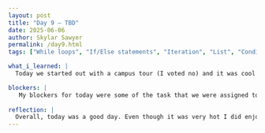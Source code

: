 ```yaml
---
layout: post
title: "Day 9 – TBD"
date: 2025-06-06
author: Skylar Sawyer
permalink: /day9.html
tags: ["While loops", "If/Else statements", "Iteration", "List", "Conditionals"]

what_i_learned: |
  Today we started out with a campus tour (I voted no) and it was cool to do. I usually do not go on any other part of campus except for the quad because that is where all of my classes are. I learned where the football field was and went into some new buildings. When we retruned to our labs we continued to work on on Python task that TJ assigned for us to do. We worked mainly on while loops today and utilizing not in if/else statements. I was already familiar with this but we had to integrate the use of True and False in some of our code for them to work and that has allowed me to have a better understanding of them. 

blockers: |
   My blockers for today were some of the task that we were assigned to code. I am mostly familiar with the conditionals, but sometimes I have difficulty altering a code to meet specific requirements without gaining errors. I was very confused when trying to implement True and False in one of my codes because it kept resulting in an infinite loop, but I eventually got the hang of it.
   
reflection: |
  Overall, today was a good day. Even though it was very hot I did enjoy the campus tour because it added on for my steps for the day. Once we came back to our labs we continued to work on Python task which I always appreciate. The more practice the better especially the way TJ does it. He always ask us to build on our code or alter it to meet another specific requirement which helps challenge us. We also started working on our video presentation in advance, so tomorrow we plan on doing the recording portion.
---
```

